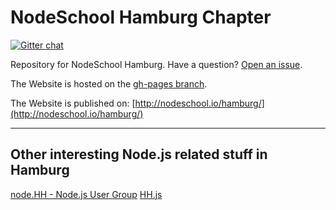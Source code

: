 # NodeSchool Hamburg Chapter


[![Gitter chat](https://badges.gitter.im/nodeschool/hamburg.png)](https://gitter.im/nodeschool/hamburg)

Repository for NodeSchool Hamburg. Have a question? [Open an issue](https://github.com/nodeschool/hamburg/issues).

The Website is hosted on the [gh-pages branch](https://github.com/nodeschool/hamburg/tree/gh-pages).

The Website is published on: [http://nodeschool.io/hamburg/](http://nodeschool.io/hamburg/)

---------------

## Other interesting Node.js related stuff in Hamburg

[node.HH - Node.js User Group](http://www.meetup.com/Node-HH/)
[HH.js](http://www.meetup.com/hamburg-js/)
